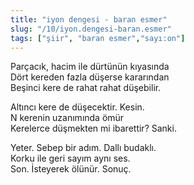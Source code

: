 ```yaml
---
title: "iyon dengesi - baran esmer"
slug: "/10/iyon.dengesi-baran.esmer"
tags: ["şiir", "baran esmer","sayı:on"]
---
```


Parçacık, hacim ile dürtünün kıyasında  
Dört kereden fazla düşerse kararından\
Beşinci kere de rahat rahat düşebilir.

Altıncı kere de düşecektir. Kesin.\
N kerenin uzanımında ömür\
Kerelerce düşmekten mi ibarettir? Sanki.

Yeter. Sebep bir adım. Dallı budaklı.\
Korku ile geri sayım aynı ses.\
Son. İsteyerek ölünür. Sonuç.
